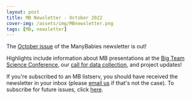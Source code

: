 ```yaml
---
layout: post
title: MB Newsletter - October 2022
cover-img: /assets/img/MBnewsletter.png
tags: [MB, newsletter]
---
```


The [October issue](https://mailchi.mp/0ac26ad97239/mb-newsletter-oct2022) of the ManyBabies newsletter is out! 

Highlights include information about MB presentations at the [Big Team Science Conference](https://bigteamscienceconference.github.io/), our [call for data collection](https://mailchi.mp/951936886212/collect-data-with-manybabies-updated), and project updates!

If you're subscribed to an MB listserv, you should have received the newsletter in your inbox (please [email us](mailto:manybabiesconsortium@gmail.com) if that's not the case). To subscribe for future issues, click [here](https://t.co/7zxifYO7qN?amp=1).